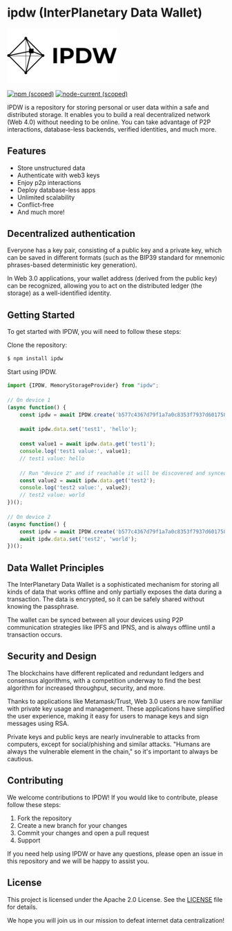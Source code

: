 # ipdw (InterPlanetary Data Wallet)

<img src="assets/logo.svg" width="256" alt="logo"/>

[![npm (scoped)](https://img.shields.io/npm/v/ipdw)](https://www.npmjs.com/package/ipdw) [![node-current (scoped)](https://img.shields.io/node/v/idpw)](https://www.npmjs.com/package/ipdw)

IPDW is a repository for storing personal or user data within a safe and distributed storage.
It enables you to build a real decentralized network (Web 4.0) without needing to be online.
You can take advantage of P2P interactions, database-less backends, verified identities, and much more.

## Features

- Store unstructured data
- Authenticate with web3 keys
- Enjoy p2p interactions
- Deploy database-less apps
- Unlimited scalability
- Conflict-free
- And much more!

## Decentralized authentication

Everyone has a key pair, consisting of a public key and a private key, which can be saved in different formats (such as the BIP39 standard for mnemonic phrases-based deterministic key generation).

In Web 3.0 applications, your wallet address (derived from the public key) can be recognized, allowing you to act on the distributed ledger (the storage) as a well-identified identity.

## Getting Started

To get started with IPDW, you will need to follow these steps:

Clone the repository:

```bash
$ npm install ipdw
```

Start using IPDW.

```js
import {IPDW, MemoryStorageProvider} from "ipdw";

// On device 1
(async function() {
    const ipdw = await IPDW.create('b577c4367d79f1a7a0c8353f7937d601758d92c35df958781d72d70f9177e52f', new MemoryStorageProvider());

    await ipdw.data.set('test1', 'hello');

    const value1 = await ipdw.data.get('test1');
    console.log('test1 value:', value1);
    // test1 value: hello

    // Run "device 2" and if reachable it will be discovered and synced
    const value2 = await ipdw.data.get('test2');
    console.log('test2 value:', value2);
    // test2 value: world
})();

// On device 2
(async function() {
    const ipdw = await IPDW.create('b577c4367d79f1a7a0c8353f7937d601758d92c35df958781d72d70f9177e52f', new MemoryStorageProvider());
    await ipdw.data.set('test2', 'world');
})();
```

## Data Wallet Principles

The InterPlanetary Data Wallet is a sophisticated mechanism for storing all kinds of data that works offline and only partially exposes the data during a transaction. The data is encrypted, so it can be safely shared without knowing the passphrase.

The wallet can be synced between all your devices using P2P communication strategies like IPFS and IPNS, and is always offline until a transaction occurs.

## Security and Design

The blockchains have different replicated and redundant ledgers and consensus algorithms, with a competition underway to find the best algorithm for increased throughput, security, and more.

Thanks to applications like Metamask/Trust, Web 3.0 users are now familiar with private key usage and management. These applications have simplified the user experience, making it easy for users to manage keys and sign messages using RSA.

Private keys and public keys are nearly invulnerable to attacks from computers, except for social/phishing and similar attacks. "Humans are always the vulnerable element in the chain," so it's important to always be cautious.

## Contributing

We welcome contributions to IPDW! If you would like to contribute, please follow these steps:

1. Fork the repository
2. Create a new branch for your changes
3. Commit your changes and open a pull request
4. Support

If you need help using IPDW or have any questions, please open an issue in this repository and we will be happy to assist you.

## License

This project is licensed under the Apache 2.0 License. See the [LICENSE](./LICENSE) file for details.

We hope you will join us in our mission to defeat internet data centralization!
